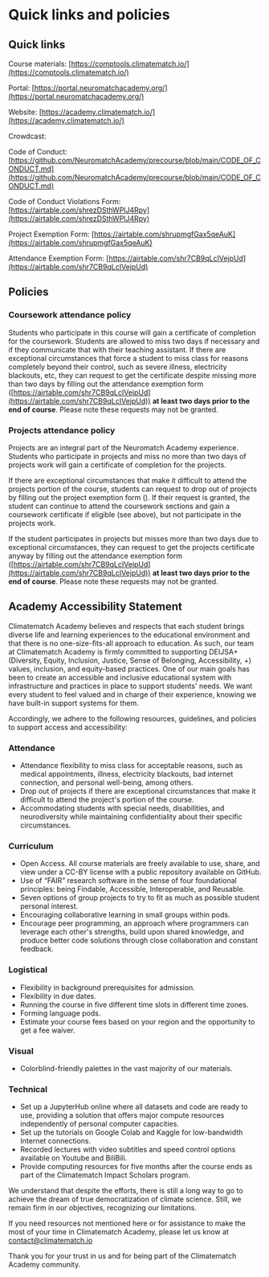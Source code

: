 # Quick links and policies

## Quick links

Course materials: [https://comptools.climatematch.io/](https://comptools.climatematch.io/)

Portal: [https://portal.neuromatchacademy.org/](https://portal.neuromatchacademy.org/)

Website: [https://academy.climatematch.io/](https://academy.climatematch.io/)

Crowdcast: 

Code of Conduct: [https://github.com/NeuromatchAcademy/precourse/blob/main/CODE_OF_CONDUCT.md](https://github.com/NeuromatchAcademy/precourse/blob/main/CODE_OF_CONDUCT.md)

Code of Conduct Violations Form: [https://airtable.com/shrezDSthWPlJ4Rpy](https://airtable.com/shrezDSthWPlJ4Rpy)

Project Exemption Form: [https://airtable.com/shrupmgfGax5qeAuK](https://airtable.com/shrupmgfGax5qeAuK)

Attendance Exemption Form: [https://airtable.com/shr7CB9qLcIVejpUd](https://airtable.com/shr7CB9qLcIVejpUd)



## Policies

### Coursework attendance policy

Students who participate in this course will gain a certificate of completion for the coursework. Students are allowed to miss two days if necessary and if they communicate that with their teaching assistant.  If there are exceptional circumstances that force a student to miss class for reasons completely beyond their control, such as severe illness, electricity blackouts, etc, they can request to get the certificate despite missing more than two days by filling out the attendance exemption form ([https://airtable.com/shr7CB9qLcIVejpUd](https://airtable.com/shr7CB9qLcIVejpUd)) **at least two days prior to the end of course**. Please note these requests may not be granted.

### Projects attendance policy

Projects are an integral part of the Neuromatch Academy experience. Students who participate in projects and miss no more than two days of projects work will gain a certificate of completion for the projects. 

If there are exceptional circumstances that make it difficult to attend the projects portion of the course, students can request to drop out of projects by filling out the project exemption form (). If their request is granted, the student can continue to attend the coursework sections and gain a coursework certificate if eligible (see above), but not participate in the projects work.

If the student participates in projects but misses more than two days due to exceptional circumstances, they can request to get the projects certificate anyway by filling out the attendance exemption form ([https://airtable.com/shr7CB9qLcIVejpUd](https://airtable.com/shr7CB9qLcIVejpUd)) **at least two days prior to the end of course**. Please note these requests may not be granted.

## Academy Accessibility Statement 

Climatematch Academy believes and respects that each student brings diverse life and learning experiences to the educational environment and that there is no one-size-fits-all approach to education. As such, our team at Climatematch Academy is firmly committed to supporting DEIJSA+ (Diversity, Equity, Inclusion, Justice, Sense of Belonging, Accessibility, +) values, inclusion, and equity-based practices. One of our main goals has been to create an accessible and inclusive educational system with infrastructure and practices in place to support students' needs. We want every student to feel valued and in charge of their experience, knowing we have built-in support systems for them.

Accordingly, we adhere to the following resources, guidelines, and policies to support access and accessibility: 

### Attendance
- Attendance flexibility to miss class for acceptable reasons, such as medical appointments, illness, electricity blackouts, bad internet connection, and personal well-being, among others.
- Drop out of projects if there are exceptional circumstances that make it difficult to attend the project's portion of the course.
- Accommodating students with special needs, disabilities, and neurodiversity while maintaining confidentiality about their specific circumstances. 

### Curriculum
- Open Access. All course materials are freely available to use, share, and view under a CC-BY license with a public repository available on GitHub.
- Use of “FAIR” research software in the sense of four foundational principles: being Findable, Accessible, Interoperable, and Reusable.
- Seven options of group projects to try to fit as much as possible student personal interest.
- Encouraging collaborative learning in small groups within pods.
- Encourage peer programming, an approach where programmers can leverage each other's strengths, build upon shared knowledge, and produce better code solutions through close collaboration and constant feedback.

### Logistical
- Flexibility in background prerequisites for admission.
- Flexibility in due dates.
- Running the course in five different time slots in different time zones.
- Forming language pods.
- Estimate your course fees based on your region and the opportunity to get a fee waiver.

### Visual
- Colorblind-friendly palettes in the vast majority of our materials.

### Technical
- Set up a JupyterHub online where all datasets and code are ready to use, providing a solution that offers major compute resources independently of personal computer capacities.
- Set up the tutorials on Google Colab and Kaggle for low-bandwidth Internet connections.
- Recorded lectures with video subtitles and speed control options available on Youtube and BiliBili.
- Provide computing resources for five months after the course ends as part of the Climatematch Impact Scholars program.

We understand that despite the efforts, there is still a long way to go to achieve the dream of true democratization of climate science. Still, we remain firm in our objectives, recognizing our limitations.

If you need resources not mentioned here or for assistance to make the most of your time in Climatematch Academy, please let us know at contact@climatematch.io

Thank you for your trust in us and for being part of the Climatematch Academy community. 
